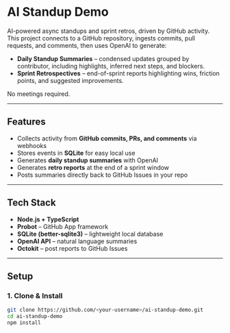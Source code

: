 # AI Standup Demo

AI-powered async standups and sprint retros, driven by GitHub activity.  
This project connects to a GitHub repository, ingests commits, pull requests, and comments, then uses OpenAI to generate:

- **Daily Standup Summaries** – condensed updates grouped by contributor, including highlights, inferred next steps, and blockers.  
- **Sprint Retrospectives** – end-of-sprint reports highlighting wins, friction points, and suggested improvements.

No meetings required.

---

## Features

- Collects activity from **GitHub commits, PRs, and comments** via webhooks  
- Stores events in **SQLite** for easy local use  
- Generates **daily standup summaries** with OpenAI  
- Generates **retro reports** at the end of a sprint window  
- Posts summaries directly back to GitHub Issues in your repo  

---

## Tech Stack

- **Node.js + TypeScript**  
- **Probot** – GitHub App framework  
- **SQLite (better-sqlite3)** – lightweight local database  
- **OpenAI API** – natural language summaries  
- **Octokit** – post reports to GitHub Issues  

---

## Setup

### 1. Clone & Install
```bash
git clone https://github.com/<your-username>/ai-standup-demo.git
cd ai-standup-demo
npm install
